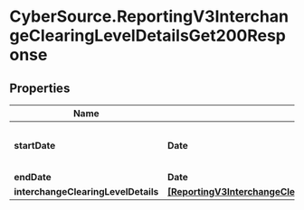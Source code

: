 # CyberSource.ReportingV3InterchangeClearingLevelDetailsGet200Response

## Properties
Name | Type | Description | Notes
------------ | ------------- | ------------- | -------------
**startDate** | **Date** | Valid report Start Date in **ISO 8601 format**. Please refer the following link to know more about ISO 8601 format. - https://xml2rfc.tools.ietf.org/public/rfc/html/rfc3339.html#anchor14  **Example:** - yyyy-MM-dd&#39;T&#39;HH:mm:ss.SSSZZ  | [optional] 
**endDate** | **Date** | Valid report Start Date in **ISO 8601 format**.  | [optional] 
**interchangeClearingLevelDetails** | [**[ReportingV3InterchangeClearingLevelDetailsGet200ResponseInterchangeClearingLevelDetails]**](ReportingV3InterchangeClearingLevelDetailsGet200ResponseInterchangeClearingLevelDetails.md) | List of InterchangeClearingLevelDetail | [optional] 


